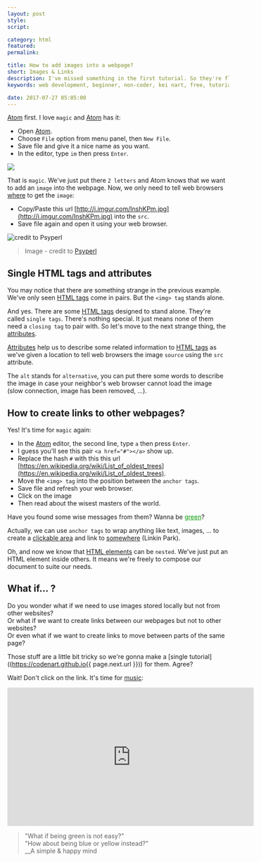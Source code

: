 ```yaml
---
layout: post
style:
script:

category: html
featured:
permalink:

title: How to add images into a webpage?
short: Images & Links
description: I've missed something in the first tutorial. So they're flying over here. <br>Adding images into your webpage, creating links. <br>And... see Atom in Action.
keywords: web development, beginner, non-coder, kei nart, free, tutorial, coding, programming, code nart, html, image, link

date: 2017-07-27 05:05:00
---
```


[Atom](https://codenart.github.io/begin/#how-to-have-fun-doing-a-boring-task)
first. I love `magic` and
[Atom](https://codenart.github.io/begin/#how-to-have-fun-doing-a-boring-task)
has it:

- Open [Atom](https://codenart.github.io/begin/#how-to-have-fun-doing-a-boring-task).
- Choose `File` option from menu panel, then `New File`.
- Save file and give it a nice name as you want.
- In the editor, type `im` then press `Enter`.

![](http://i.imgur.com/OibR0Ih.jpg)

That is `magic`. We've just put there `2 letters` and Atom knows that we want
to add an `image` into the webpage. Now, we only need to tell web browsers
[where](http://i.imgur.com/InshKPm.jpg) to get the `image`:

- Copy/Paste this url [http://i.imgur.com/InshKPm.jpg](http://i.imgur.com/InshKPm.jpg)
into the `src`.
- Save file again and open it using your web browser.

![credit to Psyperl](http://i.imgur.com/wnAsdJj.jpg)

> Image - credit to [Psyperl](https://github.com/psyperl)

## Single HTML tags and attributes

You may notice that there are something strange in the previous example. We've
only seen [HTML tags](https://developer.mozilla.org/en/docs/Web/HTML/Element)
come in pairs. But the `<img> tag` stands alone.

And yes. There are some [HTML tags](https://developer.mozilla.org/en/docs/Web/HTML/Element)
designed to stand alone. They're called `single tags`. There's nothing special.
It just means none of them need a `closing tag` to pair with. So let's move to
the next strange thing, the [attributes](https://developer.mozilla.org/en-US/docs/Web/HTML/Attributes).

[Attributes](https://developer.mozilla.org/en-US/docs/Web/HTML/Attributes) help
us to describe some related information to
[HTML tags](https://developer.mozilla.org/en/docs/Web/HTML/Element) as we've
given a location to tell web browsers the image `source` using the `src`
attribute.

The `alt` stands for `alternative`, you can put there some words to describe the
image in case your neighbor's web browser cannot load the image (slow connection,
image has been removed, ...).

## How to create links to other webpages?

Yes! It's time for `magic` again:

- In the
[Atom](https://codenart.github.io/begin/#how-to-have-fun-doing-a-boring-task)
editor, the second line, type `a` then press `Enter`.
- I guess you'll see this pair `<a href="#"></a>` show up.
- Replace the hash `#` with this this url
[https://en.wikipedia.org/wiki/List_of_oldest_trees](https://en.wikipedia.org/wiki/List_of_oldest_trees).
- Move the `<img> tag` into the position between the `anchor tags`.
- Save file and refresh your web browser.
- Click on the image
- Then read about the wisest masters of the world.

<script src="https://gist.github.com/codenart/52baa4b077a7d30928c7019fdf357a7e.js"></script>

Have you found some wise messages from them? Wanna be
<a style="color: #009900" href="https://www.youtube.com/watch?v=rRZ-IxZ46ng">green</a>?

Actually, we can use `anchor tags` to wrap anything like text, images, ... to
create a [clickable area](https://www.youtube.com/watch?v=zsCD5XCu6CM) and link to
[somewhere](https://www.youtube.com/watch?v=zsCD5XCu6CM) (Linkin Park).

Oh, and now we know that
[HTML elements](https://developer.mozilla.org/en/docs/Web/HTML/Element) can be
`nested`. We've just put an HTML element inside others. It means we're freely to
compose our document to suite our needs.

## What if... ?

Do you wonder what if we need to use images stored locally but not from other websites?  
Or what if we want to create links between our webpages but not to other websites?  
Or even what if we want to create links to move between parts of the same page?

Those stuff are a little bit tricky so we're gonna make a
[single tutorial]((https://codenart.github.io{{ page.next.url }})) for them. Agree?

Wait! Don't click on the link. It's time for
[music](https://www.youtube.com/watch?v=rRZ-IxZ46ng):

<div class="video">
   <iframe width="560" height="315"
           src="https://www.youtube.com/embed/rRZ-IxZ46ng"
           frameborder="0" allowfullscreen>
   </iframe>
</div>

> "What if being green is not easy?"  
> "How about being blue or yellow instead?"  
> __A simple & happy mind
